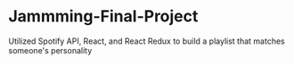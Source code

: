 # Jammming-Final-Project
Utilized Spotify API, React, and React Redux to build a playlist that matches someone's personality
